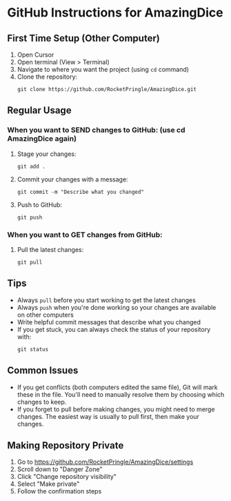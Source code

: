 # GitHub Instructions for AmazingDice

## First Time Setup (Other Computer)
1. Open Cursor
2. Open terminal (View > Terminal)
3. Navigate to where you want the project (using `cd` command)
4. Clone the repository:
   ```
   git clone https://github.com/RocketPringle/AmazingDice.git
   ```

## Regular Usage

### When you want to SEND changes to GitHub: (use cd AmazingDice again)
1. Stage your changes:
   ```
   git add .
   ```
2. Commit your changes with a message:
   ```
   git commit -m "Describe what you changed"
   ```
3. Push to GitHub:
   ```
   git push
   ```

### When you want to GET changes from GitHub:
1. Pull the latest changes:
   ```
   git pull
   ```

## Tips
- Always `pull` before you start working to get the latest changes
- Always `push` when you're done working so your changes are available on other computers
- Write helpful commit messages that describe what you changed
- If you get stuck, you can always check the status of your repository with:
  ```
  git status
  ```

## Common Issues
- If you get conflicts (both computers edited the same file), Git will mark these in the file. You'll need to manually resolve them by choosing which changes to keep.
- If you forget to pull before making changes, you might need to merge changes. The easiest way is usually to pull first, then make your changes.

## Making Repository Private
1. Go to https://github.com/RocketPringle/AmazingDice/settings
2. Scroll down to "Danger Zone"
3. Click "Change repository visibility"
4. Select "Make private"
5. Follow the confirmation steps 